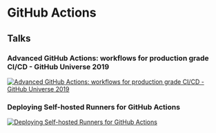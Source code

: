 # GitHub Actions

## Talks

### Advanced GitHub Actions: workflows for production grade CI/CD - GitHub Universe 2019

[![Advanced GitHub Actions: workflows for production grade CI/CD - GitHub Universe 2019](http://img.youtube.com/vi/0ahRkhrOePo/0.jpg)](http://www.youtube.com/watch?v=0ahRkhrOePo "Advanced GitHub Actions: workflows for production grade CI/CD - GitHub Universe 2019")

### Deploying Self-hosted Runners for GitHub Actions

[![Deploying Self-hosted Runners for GitHub Actions](http://img.youtube.com/vi/G6nBM3NxBDc/0.jpg)](http://www.youtube.com/watch?v=G6nBM3NxBDc "Deploying Self-hosted Runners for GitHub Actions")
